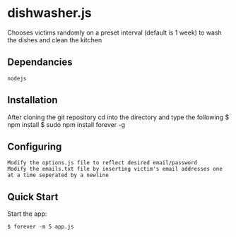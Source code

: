 dishwasher.js
=============

Chooses victims randomly on a preset interval (default is 1 week) to wash the dishes and clean the kitchen


## Dependancies

    nodejs
    
## Installation

  After cloning the git repository cd into the directory and type the following
    $ npm install
    $ sudo npm install forever -g
    
## Configuring

    Modify the options.js file to reflect desired email/password
    Modify the emails.txt file by inserting victim's email addresses one at a time seperated by a newline
    
## Quick Start

 Start the app:

    $ forever -m 5 app.js
